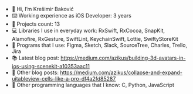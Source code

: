 - 👋 Hi, I’m Krešimir Baković
- ⌨️ Working experience as iOS Developer: 3 years
- 💼 Projects count: 13
- 💻 Libraries I use in everyday work: RxSwift, RxCocoa, SnapKit, Alamofire, RxGesture, SwiftLint, KeychainSwift, Lottie, SwiftyStoreKit
- 📱 Programs that I use: Figma, Sketch, Slack, SourceTree, Charles, Trello, Jira
- 📚 Latest blog post: https://medium.com/azikus/building-3d-avatars-in-ios-using-scenekit-a10353aac11
- 📄 Other blog posts: https://medium.com/azikus/collapse-and-expand-uitableview-cells-like-a-pro-df4a2fd85287
- 🧮 Other programming languages that I know: C, Python, JavaScript
